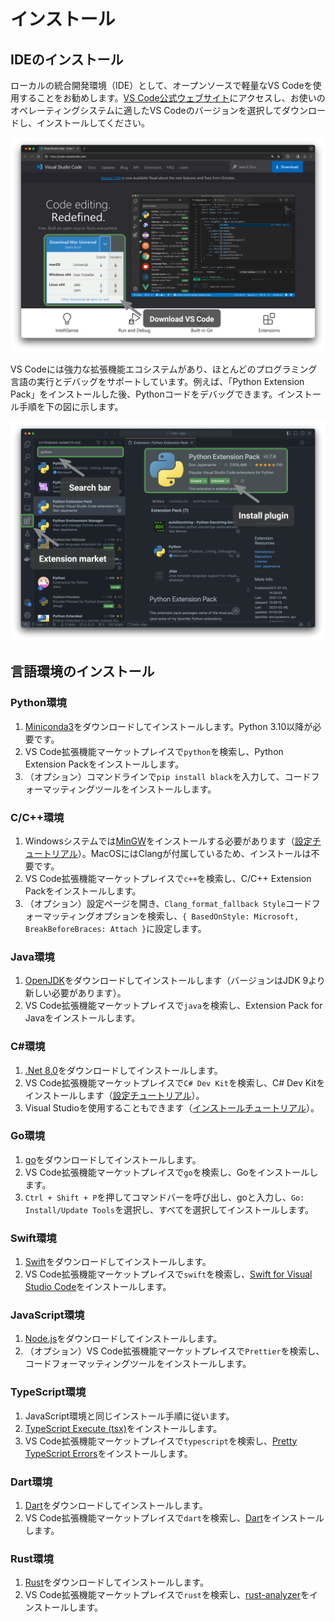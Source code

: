 # インストール

## IDEのインストール

ローカルの統合開発環境（IDE）として、オープンソースで軽量なVS Codeを使用することをお勧めします。[VS Code公式ウェブサイト](https://code.visualstudio.com/)にアクセスし、お使いのオペレーティングシステムに適したVS Codeのバージョンを選択してダウンロードし、インストールしてください。

![公式ウェブサイトからVS Codeをダウンロード](installation.assets/vscode_installation.png)

VS Codeには強力な拡張機能エコシステムがあり、ほとんどのプログラミング言語の実行とデバッグをサポートしています。例えば、「Python Extension Pack」をインストールした後、Pythonコードをデバッグできます。インストール手順を下の図に示します。

![VS Code拡張機能パックのインストール](installation.assets/vscode_extension_installation.png)

## 言語環境のインストール

### Python環境

1. [Miniconda3](https://docs.conda.io/en/latest/miniconda.html)をダウンロードしてインストールします。Python 3.10以降が必要です。
2. VS Code拡張機能マーケットプレイスで`python`を検索し、Python Extension Packをインストールします。
3. （オプション）コマンドラインで`pip install black`を入力して、コードフォーマッティングツールをインストールします。

### C/C++環境

1. Windowsシステムでは[MinGW](https://sourceforge.net/projects/mingw-w64/files/)をインストールする必要があります（[設定チュートリアル](https://blog.csdn.net/qq_33698226/article/details/129031241)）。MacOSにはClangが付属しているため、インストールは不要です。
2. VS Code拡張機能マーケットプレイスで`c++`を検索し、C/C++ Extension Packをインストールします。
3. （オプション）設定ページを開き、`Clang_format_fallback Style`コードフォーマッティングオプションを検索し、`{ BasedOnStyle: Microsoft, BreakBeforeBraces: Attach }`に設定します。

### Java環境

1. [OpenJDK](https://jdk.java.net/18/)をダウンロードしてインストールします（バージョンはJDK 9より新しい必要があります）。
2. VS Code拡張機能マーケットプレイスで`java`を検索し、Extension Pack for Javaをインストールします。

### C#環境

1. [.Net 8.0](https://dotnet.microsoft.com/en-us/download)をダウンロードしてインストールします。
2. VS Code拡張機能マーケットプレイスで`C# Dev Kit`を検索し、C# Dev Kitをインストールします（[設定チュートリアル](https://code.visualstudio.com/docs/csharp/get-started)）。
3. Visual Studioを使用することもできます（[インストールチュートリアル](https://learn.microsoft.com/zh-cn/visualstudio/install/install-visual-studio?view=vs-2022)）。

### Go環境

1. [go](https://go.dev/dl/)をダウンロードしてインストールします。
2. VS Code拡張機能マーケットプレイスで`go`を検索し、Goをインストールします。
3. `Ctrl + Shift + P`を押してコマンドバーを呼び出し、goと入力し、`Go: Install/Update Tools`を選択し、すべてを選択してインストールします。

### Swift環境

1. [Swift](https://www.swift.org/download/)をダウンロードしてインストールします。
2. VS Code拡張機能マーケットプレイスで`swift`を検索し、[Swift for Visual Studio Code](https://marketplace.visualstudio.com/items?itemName=sswg.swift-lang)をインストールします。

### JavaScript環境

1. [Node.js](https://nodejs.org/en/)をダウンロードしてインストールします。
2. （オプション）VS Code拡張機能マーケットプレイスで`Prettier`を検索し、コードフォーマッティングツールをインストールします。

### TypeScript環境

1. JavaScript環境と同じインストール手順に従います。
2. [TypeScript Execute (tsx)](https://github.com/privatenumber/tsx?tab=readme-ov-file#global-installation)をインストールします。
3. VS Code拡張機能マーケットプレイスで`typescript`を検索し、[Pretty TypeScript Errors](https://marketplace.visualstudio.com/items?itemName=yoavbls.pretty-ts-errors)をインストールします。

### Dart環境

1. [Dart](https://dart.dev/get-dart)をダウンロードしてインストールします。
2. VS Code拡張機能マーケットプレイスで`dart`を検索し、[Dart](https://marketplace.visualstudio.com/items?itemName=Dart-Code.dart-code)をインストールします。

### Rust環境

1. [Rust](https://www.rust-lang.org/tools/install)をダウンロードしてインストールします。
2. VS Code拡張機能マーケットプレイスで`rust`を検索し、[rust-analyzer](https://marketplace.visualstudio.com/items?itemName=rust-lang.rust-analyzer)をインストールします。